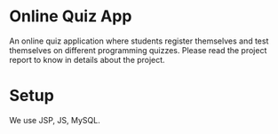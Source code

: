 # Online Quiz App
An online quiz application where students register themselves and test themselves on different programming quizzes. Please read the project report to know in details about the project.

# Setup
We use JSP, JS, MySQL.
